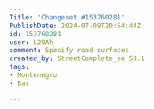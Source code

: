 ```yaml
---
Title: 'Changeset #153760281'
PublishDate: 2024-07-09T20:54:44Z
id: 153760281
user: L29Ah
comment: Specify road surfaces
created_by: StreetComplete_ee 58.1
tags:
- Montenegro
- Bar

---
```

